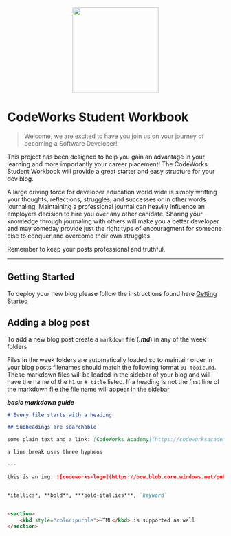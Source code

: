 <div align="center">
  <img src="https://bcw.blob.core.windows.net/public/img/8600856373152463" height="200" />
</div>

# CodeWorks Student Workbook

> Welcome, we are excited to have you join us on your journey of becoming a Software Developer!

This project has been designed to help you gain an advantage in your learning and more importantly your career placement! The CodeWorks Student Workbook will provide a great starter and easy structure for your dev blog.

A large driving force for developer education world wide is simply writting your thoughts, reflections, struggles, and successes or in other words journaling. Maintaining a professional journal can heavily influence an employers decision to hire you over any other canidate. Sharing your knowledge through journaling with others will make you a better developer and may someday provide just the right type of encouragment for someone else to conquer and overcome their own struggles.  

Remember to keep your posts professional and truthful.

---

## Getting Started

To deploy your new blog please follow the instructions found here [Getting Started](./setup-instructions/readme.md)


## Adding a blog post

To add a new blog post create a `markdown` file (***.md***) in any of the week folders

Files in the week folders are automatically loaded so to maintain order in your blog posts filenames should match the following format `01-topic.md`. These markdown files will be loaded in the sidebar of your blog and will have the name of the `h1` or `# title` listed. If a heading is not the first line of the markdown file the file name will appear in the sidebar. 


___basic markdown guide___
```markdown
# Every file starts with a heading

## Subheadings are searchable

some plain text and a link: [CodeWorks Academy](https://codeworksacademy.com)

a line break uses three hyphens

---

this is an img: ![codeworks-logo](https://bcw.blob.core.windows.net/public/img/8600856373152463)


*itallics*, **bold**, ***bold-itallics***, `keyword` 


<section>
    <kbd style="color:purple">HTML</kbd> is supported as well
</section>

```
